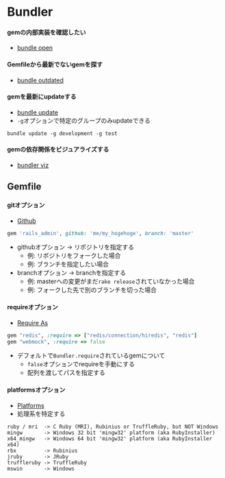 # Bundler

#### gemの内部実装を確認したい
- [bundle open](https://bundler.io/v1.10/bundle_open.html)

#### Gemfileから最新でないgemを探す
- [bundle outdated](https://bundler.io/man/bundle-outdated.1.html)

#### gemを最新にupdateする
- [bundle update](https://bundler.io/v2.0/man/bundle-update.1.html)
- `-g`オプションで特定のグループのみupdateできる
```
bundle update -g development -g test
```

#### gemの依存関係をビジュアライズする
- [bundler viz](https://bundler.io/v2.0/man/bundle-viz.1.html)

## Gemfile
#### gitオプション
- [Github](https://bundler.io/v2.0/man/gemfile.5.html#GITHUB)
```ruby
gem 'rails_admin', github: 'me/my_hogehoge', branch: 'master'
```
- githubオプション -> リポジトリを指定する
  - 例: リポジトリをフォークした場合
  - 例: ブランチを指定したい場合
- branchオプション -> branchを指定する
  - 例: masterへの変更がまだ`rake release`されていなかった場合
  - 例: フォークした先で別のブランチを切った場合

#### requireオプション
- [Require As](https://bundler.io/v2.0/man/gemfile.5.html#REQUIRE-AS)

```ruby
gem "redis", :require => ["redis/connection/hiredis", "redis"]
gem "webmock", :require => false
```

- デフォルトで`Bundler.require`されているgemについて
  - `false`オプションでrequireを手動にする
  - 配列を渡してパスを指定する

#### platformsオプション
- [Platforms](https://bundler.io/v2.0/man/gemfile.5.html#PLATFORMS)
- 処理系を特定する

```
ruby / mri  -> C Ruby (MRI), Rubinius or TruffleRuby, but NOT Windows
mingw       -> Windows 32 bit 'mingw32' platform (aka RubyInstaller)
x64_mingw   -> Windows 64 bit 'mingw32' platform (aka RubyInstaller x64)
rbx         -> Rubinius
jruby       -> JRuby
truffleruby -> TruffleRuby
mswin       -> Windows
```
